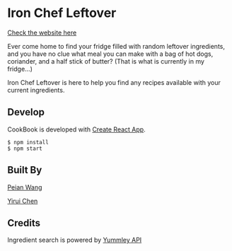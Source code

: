 # Iron Chef Leftover

[Check the website here](http://76.167.106.227/)

Ever come home to find your fridge filled with random leftover ingredients, and you have no clue what meal you can make with a bag of hot dogs, coriander, and a half stick of butter? (That is what is currently in my fridge...)

Iron Chef Leftover is here to help you find any recipes available with your current ingredients.

## Develop
CookBook is developed with [Create React App](https://github.com/facebookincubator/create-react-app).
```
$ npm install
$ npm start
```

## Built By
[Peian Wang](https://github.com/mangopeian)

[Yirui Chen](https://github.com/yiruic)

## Credits
Ingredient search is powered by [Yummley API](https://developer.yummly.com/)

